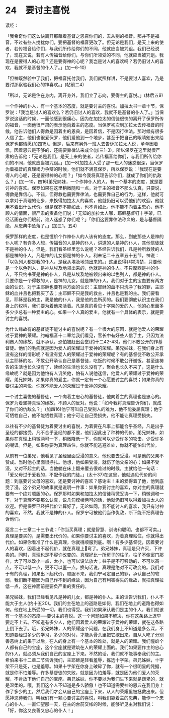 # 24　要讨主喜悦


读经：

「我希奇你们这么快离开那藉着基督之恩召你们的，去从别的福音。那并不是福音，不过有些人搅扰你们，要把基督的福音更改了。但无论是我们，是天上来的使者，若传福音给你们，与我们所传给你们的不同，他就应当被咒诅。我们已经说了，现在又说，若有人传福音给你们，与你们所领受的不同，他就应当被咒诅。我现在是要得人的心呢？还是要得神的心呢？我岂是讨人的喜欢吗？若仍旧讨人的喜欢，我就不是基督的仆人了。」(加一6-10)

「但神既然验中了我们，把福音托付我们，我们就照样讲，不是要讨人喜欢，乃是要讨那察验我们心的神喜欢。」(帖前二4)

「所以，无论是住在身内，离开身外，我们立了志向，要得主的喜悦。」(林后五9)

一个作神的仆人，有一个基本的态度，就是要讨主的喜悦。加拉太书一章十节，保罗说：「我岂是讨人的喜欢么？若仍旧讨人的喜欢，我就不是基督的仆人了。」当保罗说这话的时候，一面他感到很痛心，因为在加拉太的信徒很快的离开了保罗所传的福音，一面他很严肃的表示他向着主的态度。当保罗初次到加拉太去传福音的时候，他告诉他们人得救是因着主的恩典，是因着信，不是因行律法。那时候有很多人信了主，他们也很爱保罗，他们爱他到一个地步，甚至于把自己的眼睛剜出来给保罗也都情愿(加四15)。但是，后来有另外一班人去告诉加拉太人说，单单因着信，因着恩典是不够的，还需要靠律法来成全(加三1-3)。所以保罗在这里就很严肃的告诉他：「无论是我们，是天上来的使者，若传福音给你们，与我们所传给你们的不同，他就应当被咒诅。」(加一8)加拉太人受了那一班人的迷惑很深，当保罗为着福音的真理竭力争辩的时候，他们就不满意保罗，所以保罗说：「我现在是要得人的心呢，还是要得神的心呢？」「如今我将真理告诉你们，就成了你们的仇敌么？」(加一10，四16)弟兄姊妹，一个作神仆人的人，有一个基本的态度，就是要讨神的喜欢。保罗如果在这里稍微随和一点，对于主的福音不那么认真，只要说，得救是靠信心，不错，但得救也需要靠律法，也需要靠自己的行为，这样，他就可以拿对于真理的让步，来换得加拉太人的喜欢，他就仍旧可以受他们的欢迎，他就用不着出什么代价。但是保罗不能如此，也不肯如此。他不能不向着主忠心，他不顾人的情面，很严肃的责备他们说：「无知的加拉太人哪，耶稣基督钉十字架，已经活画在你们眼前，谁人迷惑了你们呢？」「你们这要靠律法称义的，是与基督隔绝，从恩典中坠落了。」(加三1，五4)

保罗那样的态度，也是憧蚧个作神仆人的人该有的态度。那么，到底那些人是神的仆人呢？有许多人想，传福音的人是神的仆人，讲道的人是神的仆人，其他信徒就不是神的仆人。但是，我们看圣经里怎么说呢？圣经告诉我们，凡是神所救赎的人都是神的仆人，凡是神的儿女都是神的仆人。利未记二十五章五十五节，神说：「以色列人都是我的仆人，是我从埃及地领出来的。」这里说得非常清楚，只要他是一个以色列人，是神从埃及地领出来的，他就是神的仆人。不只摩西是神的仆人，不只约书亚是神的仆人，凡是从埃及地被领出来的以色列人，都是神的仆人。只要你是一个得救的人，是神的儿女，就是神的仆人。我们对于主的宝血要有两方面的认识，对于主耶稣也要有两方面的认识：主耶稣的血不只洗净了我的罪，主耶稣的血并且也把我买了去；主耶稣不只是我的救主，并且也是我的主。我们要看见，耶稣是我的主，我是他的仆人，我是他的血所买的。我们要彻底认识主在我们身上的权柄，我们要为着他来活着。凡是真的看见十字架的爱的人，他的心里面多多少少总有一种爱主的心。如果一个人真的爱主，他就有一个具体的表示，就是要讨主的喜悦。

为什么缘故有的基督徒不能讨主的喜悦呢？有一个很大的原因，就是他爱人的荣耀过于爱神的荣耀。约翰福音十二章给我们看见，官长中有好些人信了主，只因为法利赛人的缘故，就不承认，恐怕被赶出会堂(约十二42-43)。他们不敢公开的作基督徒。他们的毛病就是因为爱人的荣耀过于爱神的荣耀。弟兄姊妹，在我们身上有没有这样的情形呢？有没有爱人的荣耀过于爱神的荣耀呢？有的基督徒不敢公开承认主耶稣的名，不敢公开承认自己是基督徒，吃饭的时候不敢公开谢饭，甚至连祷告的生活也长久没有了，读经的生活也长久没有了，聚会也长久不来了，这是什么缘故呢？就是因为他怕有人讥笑他，怕有人说他迷信，他爱人的荣耀过于爱神的荣耀。弟兄姊妹，如果你真的爱主，你就一定有一个心愿要讨主的喜悦；如果你真的要讨主的喜悦，你就不能爱人的荣耀过于爱神的荣耀。

一个讨主喜悦的基督徒，一个向着主忠心的基督徒，他向着主的真理也是忠心的。保罗为着坚持真理的缘故，不顾人的反对。他说：「如今我将真理告诉你们，就成了你们的仇敌么？」(加四16)他宁可叫自己受别人的难为，他不能委屈真理；他宁可牺牲自己，他不能牺牲真理；他宁可让自己受损失，他不能让真理受损失。

以往有不少的基督徒为着要讨主的喜悦，为着要在凡事上都能合乎圣经，凡是出乎圣经的都接受，凡不合乎圣经的都不要，他们因此出了种种的代价。弟兄姊妹，如果你在真理上稍微两可一下，稍微降低一下，你就可以少受许多的攻击，少受许多的嘲讽。但是，如果你要为真理站住，你就不能逃避难处，你就不能怕出代价。

从前有一位弟兄，他看见了圣经里面受浸的意义，他也要去受浸。可是他的父亲不赞成。当时他心里面很挣扎。他想，他如果受浸，就伤了他父亲的心；如果不受浸，又对不起主的话。当他躺在床上翻来覆去很难过的时候，主就给他一句话：「爱父母过于爱我的，不配作我的门徒。」(太十37)在这里，他就遇见代价的问题：到底要讨父母的喜欢，还是要讨神的喜欢？感谢主！主的爱得着了他，他到底受了浸。这个弟兄的故事就是说明一件事：如果你要讨主的喜欢，你对主的真理就要有一个绝对顺服的心。保罗那时如果和加拉太的信徒稍微妥协一下，稍微调和一下，对于真理不要那么认真，说几句模棱两可的话，他就仍旧可以得着加拉太人的欢迎。但是保罗已经把代价计算好了，无论如同，我不能讨人的喜欢，我只有讨神的喜欢，不然，我就不是神的仆人。保罗宁可被他们当作仇敌，断下能不把真理告诉他们。

箴言二十三章二十三节说：「你当买真理；就是智慧、训诲和聪明，也都不可卖。」真理是要买的，是需要出代价的。如果你要讨主的喜欢，为着真理站住，你就得出代价。如果你看准了什么是真理，你就得顺服到底。啊！有多少基督徒，因着要讨人的喜欢，因着出不起代价，就在真理上弯了。弟兄姊妹，真理是只许买，下许卖的。同时，真理也是不容许改变的。真理好比一所房子的柱子。柱子不像窗门那样，大了可以改小一点，太小，也可以设法放大；柱子是不可移动的，不可以高一点，不可以低一点，更不可以歪一点。换句话说，真理是绝对不可改变的。我们对于有的真理，如果出下起代价，顺服不来，我们宁可定自己的罪，承认自己的软弱，我们断不能因为自己作不到的缘故，因为自己有利害得失的缘故，就把真理拉低一点，这在神面前是要负严重的责任的。

弟兄姊妹，我们已经看见凡是神的儿女，都是神的仆人。主的话告诉我们，仆人不能大于主人(约十五20)。我们的主在地上的道路是如何，我们在地上的道路也得如何。他在地上所受的一切，我们也得受。我们如果承认我们是主的仆人，我们就该有一个基本的态度──要讨主的喜悦。这一个问题如果不解决，你在这条路上迟早要走不上去。不知道有多少人，他们因着爱人的荣耀过于爱神的荣耀，就在这条路上倒下去了。哦，弟兄姊妹，人的荣耀这个问题，在我们身上不知道是多么深，不知道要经过多少的学习，多少的对付，才能从骨头里把它挖出来。自从人吃了分别善恶树上的果于以后，在人的身上有一个基本的难处，就是人的荣耀。我们憧蚧个人都有自己的宝座，这个宝座就是建筑在人的荣耀上面的。我们如果要作主的忠心的仆人，就必须从我们自己的宝座上下来。不然的话，我们就不能事奉我们的主。希伯来书十二章二节告诉我们，主耶稣是轻看羞辱，拣选十字架。弟兄姊妹，十字架不只是死，也是羞辱。如果十字架在你身上破碎了你，就有一个很明显的凭据，就是你不怕羞辱。许多基督徒的失败，就是因为怕羞辱，就是因为他们爱人的荣耀，不肯放下他们自己的宝座。弟兄姊妹，你不要以为我们生下来就是谦卑的，就是温柔的。哦，我们这个人不知道是多么骄傲！也不知道需要神的恩典在我们身上作了多少的工，然后我们才会从自己的宝座上下来，从人的荣耀里被拯救出来。但愿神恩待我们，叫我们有一颗心要讨主的喜悦，叫我们靠着主的恩典，能作一个忠心的仆人，一直仰望那一天，在主的台前交帐的时候，能够听见主对我们说：「好，你这又良善又忠心的仆人！」

